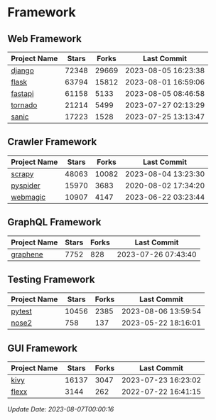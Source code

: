 # Framework

## Web Framework
| Project Name | Stars | Forks | Last Commit |
| ------------ | ----- | ----- | ----------- |
| [django](https://github.com/django/django) | 72348 | 29669 | 2023-08-05 16:23:38 |
| [flask](https://github.com/pallets/flask) | 63794 | 15812 | 2023-08-01 16:59:06 |
| [fastapi](https://github.com/tiangolo/fastapi) | 61158 | 5133 | 2023-08-05 08:46:58 |
| [tornado](https://github.com/tornadoweb/tornado) | 21214 | 5499 | 2023-07-27 02:13:29 |
| [sanic](https://github.com/sanic-org/sanic) | 17223 | 1528 | 2023-07-25 13:13:47 |

## Crawler Framework
| Project Name | Stars | Forks | Last Commit |
| ------------ | ----- | ----- | ----------- |
| [scrapy](https://github.com/scrapy/scrapy) | 48063 | 10082 | 2023-08-04 13:23:30 |
| [pyspider](https://github.com/binux/pyspider) | 15970 | 3683 | 2020-08-02 17:34:20 |
| [webmagic](https://github.com/code4craft/webmagic) | 10907 | 4147 | 2023-06-22 03:23:44 |

## GraphQL Framework
| Project Name | Stars | Forks | Last Commit |
| ------------ | ----- | ----- | ----------- |
| [graphene](https://github.com/graphql-python/graphene) | 7752 | 828 | 2023-07-26 07:43:40 |

## Testing Framework
| Project Name | Stars | Forks | Last Commit |
| ------------ | ----- | ----- | ----------- |
| [pytest](https://github.com/pytest-dev/pytest) | 10456 | 2385 | 2023-08-06 13:59:54 |
| [nose2](https://github.com/nose-devs/nose2) | 758 | 137 | 2023-05-22 18:16:01 |

## GUI Framework
| Project Name | Stars | Forks | Last Commit |
| ------------ | ----- | ----- | ----------- |
| [kivy](https://github.com/kivy/kivy) | 16137 | 3047 | 2023-07-23 16:23:02 |
| [flexx](https://github.com/flexxui/flexx) | 3144 | 262 | 2022-07-22 16:41:15 |

*Update Date: 2023-08-07T00:00:16*